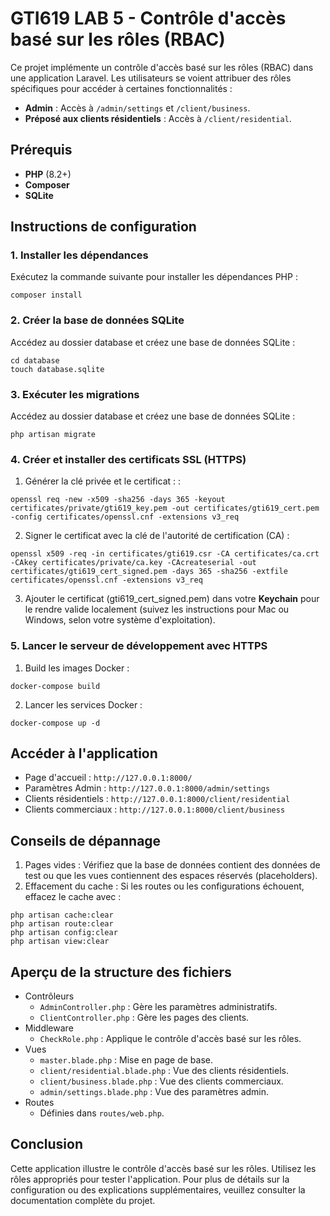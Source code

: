 # GTI619 LAB 5 - Contrôle d'accès basé sur les rôles (RBAC)

Ce projet implémente un contrôle d'accès basé sur les rôles (RBAC) dans une application Laravel. Les utilisateurs se voient attribuer des rôles spécifiques pour accéder à certaines fonctionnalités :

- **Admin** : Accès à `/admin/settings` et `/client/business`.
- **Préposé aux clients résidentiels** : Accès à `/client/residential`.


## Prérequis
- **PHP** (8.2+)
- **Composer**
- **SQLite**


## Instructions de configuration

### 1. Installer les dépendances
Exécutez la commande suivante pour installer les dépendances PHP :
```
composer install
```

### 2. Créer la base de données SQLite
Accédez au dossier database et créez une base de données SQLite :

```
cd database
touch database.sqlite
```

### 3. Exécuter les migrations
Accédez au dossier database et créez une base de données SQLite :

```
php artisan migrate
```

### 4. Créer et installer des certificats SSL (HTTPS)
1. Générer la clé privée et le certificat : :
```
openssl req -new -x509 -sha256 -days 365 -keyout certificates/private/gti619_key.pem -out certificates/gti619_cert.pem -config certificates/openssl.cnf -extensions v3_req
```
2. Signer le certificat avec la clé de l'autorité de certification (CA) :
```
openssl x509 -req -in certificates/gti619.csr -CA certificates/ca.crt -CAkey certificates/private/ca.key -CAcreateserial -out certificates/gti619_cert_signed.pem -days 365 -sha256 -extfile certificates/openssl.cnf -extensions v3_req
```
3. Ajouter le certificat (gti619_cert_signed.pem) dans votre **Keychain** pour le rendre valide localement (suivez les instructions pour Mac ou Windows, selon votre système d'exploitation).

### 5. Lancer le serveur de développement avec HTTPS
1. Build les images Docker :
```
docker-compose build
```
2. Lancer les services Docker :
```
docker-compose up -d
```

## Accéder à l'application
- Page d'accueil : `http://127.0.0.1:8000/`
- Paramètres Admin : `http://127.0.0.1:8000/admin/settings`
- Clients résidentiels : `http://127.0.0.1:8000/client/residential`
- Clients commerciaux : `http://127.0.0.1:8000/client/business`

## Conseils de dépannage
1. Pages vides : Vérifiez que la base de données contient des données de test ou que les vues contiennent des espaces réservés (placeholders).
2. Effacement du cache : Si les routes ou les configurations échouent, effacez le cache avec :
```
php artisan cache:clear
php artisan route:clear
php artisan config:clear
php artisan view:clear
```

## Aperçu de la structure des fichiers
- Contrôleurs
    - `AdminController.php` : Gère les paramètres administratifs.
    - `ClientController.php` : Gère les pages des clients.
- Middleware
    - `CheckRole.php` : Applique le contrôle d'accès basé sur les rôles.
- Vues
    - `master.blade.php` : Mise en page de base.
    - `client/residential.blade.php` : Vue des clients résidentiels.
    - `client/business.blade.php` : Vue des clients commerciaux.
    - `admin/settings.blade.php` : Vue des paramètres admin.
- Routes
    - Définies dans `routes/web.php`.

## Conclusion
Cette application illustre le contrôle d'accès basé sur les rôles. Utilisez les rôles appropriés pour tester l'application. Pour plus de détails sur la configuration ou des explications supplémentaires, veuillez consulter la documentation complète du projet.





